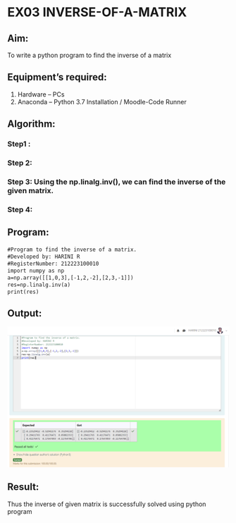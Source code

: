 # EX03 INVERSE-OF-A-MATRIX
## Aim:
To write a python program to find the inverse of a matrix
## Equipment’s required:
1. 	Hardware – PCs
2. 	Anaconda – Python 3.7 Installation / Moodle-Code Runner
## Algorithm:
### Step1 : 
### Step 2: 
### Step 3:  Using the np.linalg.inv(), we can find the inverse of the given matrix.
### Step 4: 

## Program:
```
#Program to find the inverse of a matrix.
#Developed by: HARINI R
#RegisterNumber: 212223100010
import numpy as np
a=np.array([[1,0,3],[-1,2,-2],[2,3,-1]])
res=np.linalg.inv(a)
print(res)
```
## Output:
![alt text](inv.png)
## Result:
Thus the inverse of given matrix is successfully solved using python program


